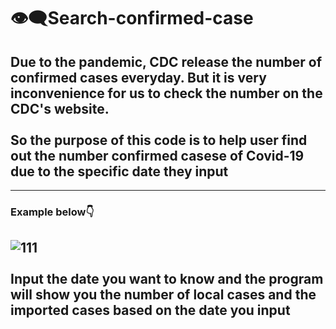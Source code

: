 # 👁‍🗨Search-confirmed-case
## Due to the pandemic, CDC release the number of confirmed cases everyday. But it is very inconvenience for us to check the number on the CDC's website. <br><br/>So the purpose of this code is to help user find out the number confirmed casese of Covid-19 due to the specific date they input
---
### Example below👇
![111](https://user-images.githubusercontent.com/79236612/130445758-98d6ce35-bdf3-47cb-9431-2fbbe8f01d1c.png) <br></br> Input the date you want to know and the program will show you the number of local cases and the imported cases based on the date you input
---
###
